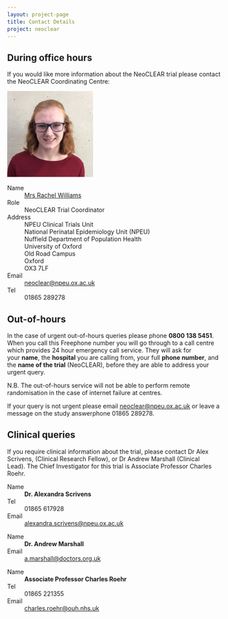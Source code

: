 ```yaml
---
layout: project-page
title: Contact Details
project: neoclear
---
```


<h2>During office hours</h2>

<p>If you would like more information about the NeoCLEAR trial please contact the NeoCLEAR Coordinating Centre:</p>

<div>
    <img src="/img/avatars/rachel-williams-889-avatar.jpg?s=200" alt="" class="c-contact-avatar  u-bands  t-neoclear">
</div>

<dl class="c-contact-list" itemscope="" itemtype="http://schema.org/Person">
	<dt>Name</dt>
	<dd class="Xicon  Xicon-person"><a href="/people/rachel-williams-889" itemprop="name">Mrs Rachel Williams</a></dd>
	<dt>Role</dt>
	<dd class="Xicon  Xicon-id" itemprop="jobTitle">NeoCLEAR Trial Coordinator</dd>
	<dt>Address</dt>
	<dd itemscope="" itemtype="http://schema.org/PostalAddress"><span itemprop="streetAddress">NPEU Clinical Trials Unit<br>
	National Perinatal Epidemiology Unit (NPEU)<br>
	Nuffield Department of Population Health<br>
	University of Oxford<br>
	Old Road Campus </span><br>
	<span itemprop="addressLocality">Oxford</span><br>
	<span itemprop="postalCode">OX3 7LF</span></dd>
	<dt>Email</dt>
	<dd class="Xicon  Xicon-email"><a href="mailto: neoclear@npeu.ox.ac.uk" itemprop="email">neoclear@npeu.ox.ac.uk</a></dd>
	<dt>Tel</dt>
	<dd class="Xicon  Xicon-phone" itemprop="telephone">01865 289278</dd>
</dl>

<h2 class="h2" data-varient="">Out-of-hours</h2>

<p>In the case of urgent out-of-hours queries please phone&nbsp;<strong>0800 138 5451</strong>. When you call this Freephone number you will go through to a call centre which provides 24 hour emergency call service. They will ask for your&nbsp;<strong>name</strong>, the&nbsp;<strong>hospital</strong>&nbsp;you are calling from, your full&nbsp;<strong>phone number</strong>, and the&nbsp;<strong>name of the trial</strong>&nbsp;(NeoCLEAR), before they are able to address your urgent query.</p>

<p>N.B. The out-of-hours service will not be able to perform remote randomisation in the case of internet failure at centres.</p>

<p>If your query is not urgent please email&nbsp;<a href="mailto:neoclear@npeu.ox.ac.uk">neoclear@npeu.ox.ac.uk</a>&nbsp;or leave a message on the study answerphone&nbsp;01865 289278.</p>

<h2 class="h2" data-varient="">Clinical queries</h2>

<p>If you require clinical information about the trial, please contact Dr Alex Scrivens, (Clinical Research Fellow), or Dr Andrew Marshall (Clinical Lead).&nbsp;The Chief Investigator for this trial is Associate Professor Charles Roehr.</p>

<dl class="c-contact-list" itemscope="itemscope" itemtype="http://schema.org/Person">
	<dt>Name</dt>
	<dd class="Xicon  Xicon-person"><b><span itemprop="honorificPrefix">Dr.</span> <span itemprop="name">Alexandra Scrivens</span></b></dd>
	<dt>Tel</dt>
	<dd class="Xicon  Xicon-phone" itemprop="telephone">01865 617928</dd>
	<dt>Email</dt>
	<dd class="Xicon  Xicon-email" itemprop="email"><a href="mailto:alexandra.scrivens@npeu.ox.ac.uk" itemprop="email">alexandra.scrivens@npeu.ox.ac.uk</a></dd>
</dl>

<dl class="c-contact-list" itemscope="itemscope" itemtype="http://schema.org/Person">
	<dt>Name</dt>
	<dd class="Xicon  Xicon-person"><b><span itemprop="honorificPrefix">Dr.</span> <span itemprop="name">Andrew Marshall </span></b></dd>
	<dt>Email</dt>
	<dd class="Xicon  Xicon-email" itemprop="email"><a href="mailto:a.marshall@doctors.org.uk" itemprop="email">a.marshall@doctors.org.uk</a></dd>
</dl>

<dl class="c-contact-list" itemscope="itemscope" itemtype="http://schema.org/Person">
	<dt>Name</dt>
	<dd class="Xicon  Xicon-person"><b><span itemprop="honorificPrefix">Associate Professor</span> <span itemprop="name">Charles Roehr</span></b></dd>
	<dt>Tel</dt>
	<dd class="Xicon  Xicon-phone" itemprop="telephone">01865 221355</dd>
	<dt>Email</dt>
	<dd class="Xicon  Xicon-email" itemprop="email"><a href="mailto:charles.roehr@ouh.nhs.uk" itemprop="email">charles.roehr@ouh.nhs.uk</a></dd>
</dl>
